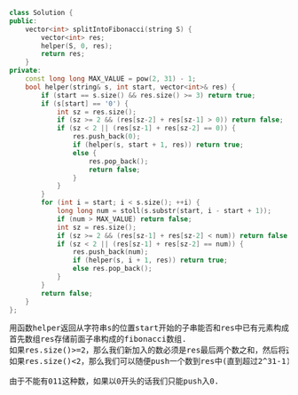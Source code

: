 ```CPP
class Solution {
public:
    vector<int> splitIntoFibonacci(string S) {
        vector<int> res;
        helper(S, 0, res);
        return res;
    }
private:
    const long long MAX_VALUE = pow(2, 31) - 1;
    bool helper(string& s, int start, vector<int>& res) {
        if (start == s.size() && res.size() >= 3) return true;
        if (s[start] == '0') {
            int sz = res.size();
            if (sz >= 2 && (res[sz-2] + res[sz-1] > 0)) return false;
            if (sz < 2 || (res[sz-1] + res[sz-2] == 0)) {
                res.push_back(0);
                if (helper(s, start + 1, res)) return true;
                else {
                    res.pop_back();
                    return false;
                }
            }
        }
        for (int i = start; i < s.size(); ++i) {
            long long num = stoll(s.substr(start, i - start + 1));
            if (num > MAX_VALUE) return false;
            int sz = res.size();
            if (sz >= 2 && (res[sz-1] + res[sz-2] < num)) return false;
            if (sz < 2 || (res[sz-1] + res[sz-2] == num)) {
                res.push_back(num);
                if (helper(s, i + 1, res)) return true;
                else res.pop_back();
            }
        }
        return false;
    }
};
```
<pre>
用函数helper返回从字符串s的位置start开始的子串能否和res中已有元素构成fibonacci数列。
首先数组res存储前面子串构成的fibonacci数组.
如果res.size()>=2，那么我们新加入的数必须是res最后两个数之和，然后将这个数push进res，接着再递归调用helper函数。
如果res.size()<2，那么我们可以随便push一个数到res中(直到超过2^31-1)，然后递归调用helper函数，注意不行的时候将push进去的pop出来。

由于不能有011这种数，如果以0开头的话我们只能push入0.
</pre>
